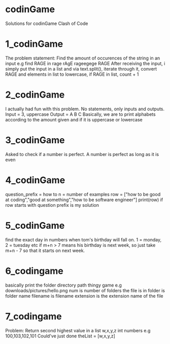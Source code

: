 # codinGame
Solutions for codinGame Clash of Code

# 1_codinGame
The problem statement: Find the amount of occurences of the string in an input e.g find RAGE in rage rAgE rageegege RAGE
After receiving the input, i simply put the input in a list and via text.split(), iterate through it, convert RAGE and elements in list to lowercase, if RAGE in list, count + 1

# 2_codinGame
I actually had fun with this problem. No statements, only inputs and outputs.
Input = 3, uppercase
Output = A B C
Basically, we are to print alphabets according to the amount given and if it is uppercase or lowercase

# 3_codinGame
Asked to check if a number is perfect. A number is perfect as long as it is even

# 4_codinGame
question_prefix = how to
n = number of examples
row = ["how to be good at coding","good at something","how to be software engineer"]
print(row) if row starts with question prefix is my solution

# 5_codinGame
find the exact day in numbers when tom's birthday will fall on. 1 = monday, 2 = tuesday etc
if m+n > 7 means his birthday is next week, so just take m+n - 7 so that it starts on next week.

# 6_codingame
basically print the folder directory path thingy game e.g downloads/pictures/hello.png
num is number of folders the file is in
folder is folder name
filename is filename
extension is the extension name of the file

# 7_codingame
Problem:
Return second highest value in a list
w,x,y,z int numbers e.g 100,103,102,101
Could've just done theList = [w,x,y,z]
